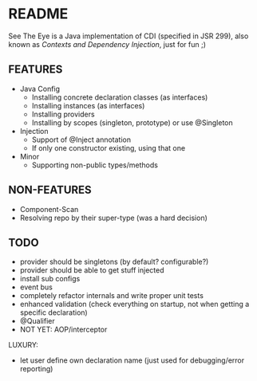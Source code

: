 README
======

See The Eye is a Java implementation of CDI (specified in JSR 299), also known as _Contexts and Dependency Injection_, just for fun ;)

FEATURES
--------

* Java Config
    * Installing concrete declaration classes (as interfaces)
    * Installing instances (as interfaces)
    * Installing providers
    * Installing by scopes (singleton, prototype) or use @Singleton
* Injection
    * Support of @Inject annotation
    * If only one constructor existing, using that one
* Minor
    * Supporting non-public types/methods

NON-FEATURES
------------

* Component-Scan
* Resolving repo by their super-type (was a hard decision)


TODO
----

* provider should be singletons (by default? configurable?)
* provider should be able to get stuff injected
* install sub configs
* event bus
* completely refactor internals and write proper unit tests
* enhanced validation (check everything on startup, not when getting a specific declaration)
* @Qualifier
* NOT YET: AOP/interceptor

LUXURY:
* let user define own declaration name (just used for debugging/error reporting)